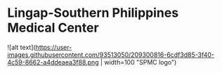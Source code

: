 # Lingap-Southern Philippines Medical Center
![alt text](https://user-images.githubusercontent.com/93513050/209300816-6cdf3d85-3f40-4c59-8662-a4ddeaea3f88.png | width=100 "SPMC logo")


